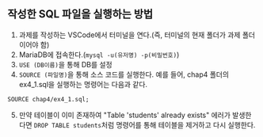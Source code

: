 ## 작성한 SQL 파일을 실행하는 방법
1. 과제를 작성하는 VSCode에서 터미널을 연다.(즉, 터미널의 현재 폴더가 과제 폴더이어야 함)
2. MariaDB에 접속한다.(```mysql -u(유저명) -p(비밀번호)```)
3. ```USE (DB이름)```을 통해 DB를 설정
4. ```SOURCE (파일명)```을 통해 소스 코드를 실행한다. 예를 들어, chap4 폴더의 ex4_1.sql을 실행하는 명령어는 다음과 같다.
```
SOURCE chap4/ex4_1.sql;
```
5. 만약 테이블이 이미 존재하여 "Table 'students' already exists" 에러가 발생한다면 ```DROP TABLE students```처럼 명령어를 통해 테이블을 제거하고 다시 실행한다.
